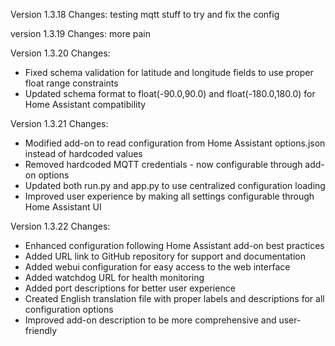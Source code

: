  Version 1.3.18 Changes:
 testing mqtt stuff to try and fix the config

 version 1.3.19 Changes: 
 more pain

 Version 1.3.20 Changes:
 - Fixed schema validation for latitude and longitude fields to use proper float range constraints
 - Updated schema format to float(-90.0,90.0) and float(-180.0,180.0) for Home Assistant compatibility

 Version 1.3.21 Changes:
 - Modified add-on to read configuration from Home Assistant options.json instead of hardcoded values
 - Removed hardcoded MQTT credentials - now configurable through add-on options
 - Updated both run.py and app.py to use centralized configuration loading
 - Improved user experience by making all settings configurable through Home Assistant UI

 Version 1.3.22 Changes:
 - Enhanced configuration following Home Assistant add-on best practices
 - Added URL link to GitHub repository for support and documentation
 - Added webui configuration for easy access to the web interface
 - Added watchdog URL for health monitoring
 - Added port descriptions for better user experience
 - Created English translation file with proper labels and descriptions for all configuration options
 - Improved add-on description to be more comprehensive and user-friendly